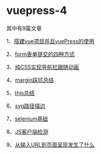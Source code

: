 # vuepress-4
其中有9篇文章

1、[搭建vue项目并且vuePress的使用](https://xiayin-elfin.github.io/vuepress-4/blog/%E6%90%AD%E5%BB%BAvue%E9%A1%B9%E7%9B%AE%E5%B9%B6%E4%B8%94vuePress%E7%9A%84%E4%BD%BF%E7%94%A8/demo1.html)

2、[form表单提交的四种方式](https://xiayin-elfin.github.io/vuepress-4/blog/form%E8%A1%A8%E5%8D%95%E6%8F%90%E4%BA%A4/demo.html)

3、[纯CSS实现导航栏跟随动画](https://xiayin-elfin.github.io/vuepress-4/blog/CSS%E5%AE%9E%E7%8E%B0%E5%AF%BC%E8%88%AA%E6%A0%8F%E5%8A%A8%E7%94%BB/demo.html)

4、[margin踩坑总结](https://xiayin-elfin.github.io/vuepress-4/blog/margin%E8%B8%A9%E5%9D%91%E6%80%BB%E7%BB%93/demo.html)

5、[this总结](https://xiayin-elfin.github.io/vuepress-4/blog/this%E6%80%BB%E7%BB%93/demo.html)

6、[svg路径描边](https://xiayin-elfin.github.io/vuepress-4/blog/svg%E8%B7%AF%E5%BE%84%E6%8F%8F%E8%BE%B9/demo.html)

7、[selenium基础](https://xiayin-elfin.github.io/vuepress-4/blog/selenium基础/demo.html)

8、[JS客户端检测](https://xiayin-elfin.github.io/vuepress-4/blog/客户端检测/demo.html)

9、[从输入URL到页面呈现发生了什么](https://xiayin-elfin.github.io/vuepress-4/blog/从输入URL到页面呈现发生了什么/demo.html)
